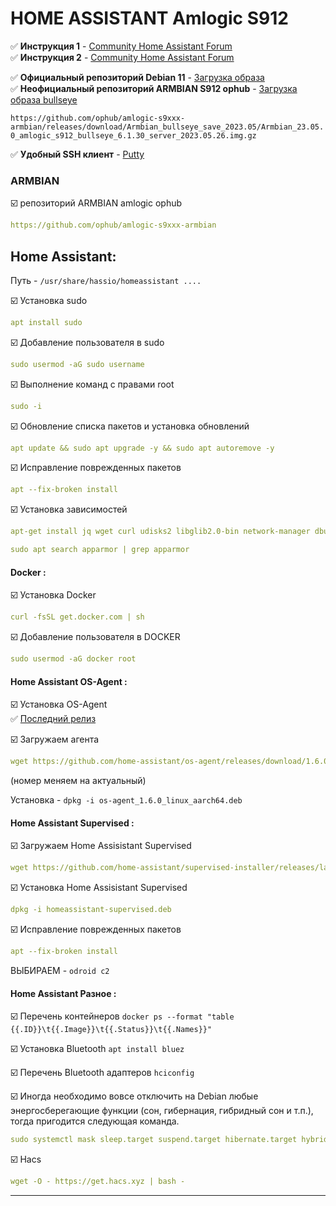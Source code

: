   
# HOME ASSISTANT Amlogic S912
:white_check_mark: **Инструкция 1** - [Community Home Assistant Forum](https://gist.github.com/saper-2/544928b61060d4847cf5617641d876ab)    
:white_check_mark: **Инструкция 2** - [Community Home Assistant Forum](https://community.home-assistant.io/t/installing-home-assistant-supervised-on-a-raspberry-pi-with-debian-11/247116)


:white_check_mark: **Официальный репозиторий Debian 11** - [Загрузка образа](https://cdimage.debian.org/debian-cd/current/amd64/iso-dvd/)    
:white_check_mark: **Неофициальный репозиторий ARMBIAN S912 ophub** - [Загрузка образа bullseye](https://github.com/ophub/amlogic-s9xxx-armbian)

`https://github.com/ophub/amlogic-s9xxx-armbian/releases/download/Armbian_bullseye_save_2023.05/Armbian_23.05.0_amlogic_s912_bullseye_6.1.30_server_2023.05.26.img.gz`

:white_check_mark: **Удобный SSH клиент** - [Putty](https://www.putty.org/)    
### ARMBIAN
:ballot_box_with_check: репозиторий ARMBIAN amlogic ophub
```yaml
https://github.com/ophub/amlogic-s9xxx-armbian
```

## Home Assistant:    

Путь - `/usr/share/hassio/homeassistant ....`    

:ballot_box_with_check: Установка sudo       
```yaml
apt install sudo
```

:ballot_box_with_check: Добавление пользователя в sudo   
```yaml
sudo usermod -aG sudo username
```

:ballot_box_with_check: Выполнение команд с правами root
```yaml
sudo -i
```
:ballot_box_with_check: Обновление списка пакетов и установка обновлений
```yaml
apt update && sudo apt upgrade -y && sudo apt autoremove -y
```

:ballot_box_with_check: Исправление поврежденных пакетов
```yaml
apt --fix-broken install
```

:ballot_box_with_check: Установка зависимостей
```yaml
apt-get install jq wget curl udisks2 libglib2.0-bin network-manager dbus -y
```
```yaml
sudo apt search apparmor | grep apparmor
```

#### Docker :
:ballot_box_with_check: Установка Docker    
```yaml
curl -fsSL get.docker.com | sh
```
:ballot_box_with_check: Добавление пользователя в DOCKER   
```yaml
sudo usermod -aG docker root
```
#### Home Assistant OS-Agent : 
:ballot_box_with_check: Установка OS-Agent    
:white_check_mark: [Последний релиз](https://github.com/home-assistant/os-agent/releases/latest)  

:ballot_box_with_check: Загружаем агента
```yaml
wget https://github.com/home-assistant/os-agent/releases/download/1.6.0/os-agent_1.6.0_linux_aarch64.deb
```
(номер меняем на актуальный)  
 
Установка - `dpkg -i os-agent_1.6.0_linux_aarch64.deb`  

#### Home Assistant Supervised : 
:ballot_box_with_check: Загружаем Home Assisistant Supervised 
```yaml
wget https://github.com/home-assistant/supervised-installer/releases/latest/download/homeassistant-supervised.deb
```
:ballot_box_with_check: Установка Home Assisistant Supervised 
```yaml
dpkg -i homeassistant-supervised.deb
```

:ballot_box_with_check: Исправление поврежденных пакетов
```yaml
apt --fix-broken install
```
ВЫБИРАЕМ - `odroid c2`

#### Home Assistant Разное : 

:ballot_box_with_check: Перечень контейнеров
`docker ps --format "table {{.ID}}\t{{.Image}}\t{{.Status}}\t{{.Names}}"` 

:ballot_box_with_check: Установка Bluetooth
`apt install bluez`

:ballot_box_with_check: Перечень Bluetooth адаптеров
`hciconfig`

:ballot_box_with_check: Иногда необходимо вовсе отключить на Debian любые энергосберегающие функции (сон, гибернация, гибридный сон и т.п.), тогда пригодится следующая команда.
```yaml
sudo systemctl mask sleep.target suspend.target hibernate.target hybrid-sleep.target
```
:ballot_box_with_check: Hacs
```yaml
wget -O - https://get.hacs.xyz | bash -
```



____


